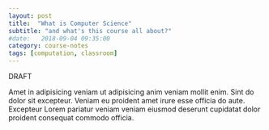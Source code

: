 ```yaml
---
layout: post
title:  "What is Computer Science"
subtitle: "and what's this course all about?"
#date:   2018-09-04 09:35:00
category: course-notes
tags: [computation, classroom]
---
```


DRAFT

Amet in adipisicing veniam ut adipisicing anim veniam mollit enim.  Sint do
dolor sit excepteur. Veniam eu proident amet irure esse officia do aute.
Excepteur Lorem pariatur veniam veniam eiusmod deserunt cupidatat dolor proident
consequat commodo officia.
